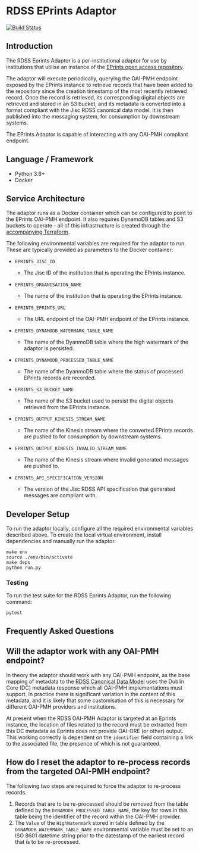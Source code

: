 # RDSS EPrints Adaptor

[![Build Status](https://travis-ci.com/JiscRDSS/rdss-eprints-adaptor.svg?branch=develop)](https://travis-ci.com/JiscRDSS/rdss-eprints-adaptor)

## Introduction

The RDSS Eprints Adaptor is a per-institutional adaptor for use by institutions that utilise an instance of the [EPrints open access repository](http://www.eprints.org/).

The adaptor will execute periodically, querying the OAI-PMH endpoint exposed by the EPrints instance to retrieve records that have been added to the repository since the creation timestamp of the most recently retrieved record. Once the record is retrieved, its corresponding digital objects are retrieved and stored in an S3 bucket, and its metadata is converted into a format compliant with the Jisc RDSS canonical data model. It is then published into the messaging system, for consumption by downstream systems.

The EPrints Adaptor is capable of interacting with any OAI-PMH compliant endpoint.

## Language / Framework

* Python 3.6+
* Docker

## Service Architecture

The adaptor runs as a Docker container which can be configured to point to the EPrints OAI-PMH endpoint. It also requires DynamoDB tables and S3 buckets to operate - all of this infrastructure is created through the [accompanying Terraform](https://github.com/JiscRDSS/rdss-institutional-ecs-clusters/tree/develop/infra-eprints-adaptor/tf).

The following environmental variables are required for the adaptor to run. These are typically provided as parameters to the Docker container:

* `EPRINTS_JISC_ID`
  * The Jisc ID of the institution that is operating the EPrints instance.

* `EPRINTS_ORGANISATION_NAME`
  * The name of the institution that is operating the EPrints instance.

* `EPRINTS_EPRINTS_URL`
  * The URL endpoint of the OAI-PMH endpoint of the EPrints instance.

* `EPRINTS_DYNAMODB_WATERMARK_TABLE_NAME`
  * The name of the DyanmoDB table where the high watermark of the adaptor is persisted.

* `EPRINTS_DYNAMODB_PROCESSED_TABLE_NAME`
  * The name of the DyanmoDB table where the status of processed EPrints records are recorded.

* `EPRINTS_S3_BUCKET_NAME`
  * The name of the S3 bucket used to persist the digital objects retrieved from the EPrints instance.

* `EPRINTS_OUTPUT_KINESIS_STREAM_NAME`
  * The name of the Kinesis stream where the converted EPrints records are pushed to for consumption by downstream systems.

* `EPRINTS_OUTPUT_KINESIS_INVALID_STREAM_NAME`
  * The name of the Kinesis stream where invalid generated messages are pushed to.

* `EPRINTS_API_SPECIFICATION_VERSION`
  * The version of the Jisc RDSS API specification that generated messages are compliant with.

## Developer Setup

To run the adaptor locally, configure all the required environmental variables described above. To create the local virtual environment, install dependencies and manually run the adaptor:

```
make env
source ./env/bin/activate
make deps
python run.py
```

### Testing

To run the test suite for the RDSS Eprints Adaptor, run the following command:

```
pytest
```

## Frequently Asked Questions

## Will the adaptor work with any OAI-PMH endpoint?
In theory the adaptor should work with any OAI-PMH endpoint, as the base mapping of metadata to the [RDSS Canonical Data Model](https://github.com/JiscRDSS/rdss-canonical-data-model/) uses the Dublin Core (DC) metadata response which all OAI-PMH implementations must support. In practice there is significant variation in the content of this metadata, and it is likely that some customisation of this is necessary for different OAI-PMH providers and institutions. 

At present when the RDSS OAI-PMH Adaptor is targeted at an Eprints instance, the location of files related to the record must be extracted from this DC metadata as Eprints does not provide OAI-ORE (or other) output. This working correctly is dependent on the `identifier` field containing a link to the associated file, the presence of which is not guaranteed.  

## How do I reset the adaptor to re-process records from the targeted OAI-PMH endpoint?
The following two steps are required to force the adaptor to re-process records. 
1) Records that are to be re-processed should be removed from the table defined by the `DYNAMODB_PROCESSED_TABLE_NAME`, the key for rows in this table being the identifier of the record within the OAI-PMH provider. 
2) The `Value` of the `HighWatermark` stored in table defined by the `DYNAMODB_WATERMARK_TABLE_NAME` environmental variable must be set to an ISO 8601 datetime string prior to the datestamp of the earliest record that is to be re-processed. 
